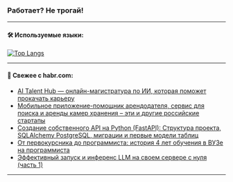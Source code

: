 ### Работает? Не трогай!

---
<!--
#### 🛠️ Technical stack:

![Java](https://img.shields.io/badge/Java-informational?logo=Oracle&style=flat&logoColor=white&color=FF4500)
![Kotlin](https://img.shields.io/badge/Kotlin-informational?logo=Kotlin&style=flat&logoColor=white&color=774D97)
![TS](https://img.shields.io/badge/TypeScript-informational?logo=typeScript&style=flat&logoColor=black&color=017acc)
![Python](https://img.shields.io/badge/Python-informational?logo=Python&style=flat&logoColor=black&color=ffdd54) <br>
![Spring](https://img.shields.io/badge/Spring-informational?logo=Spring&style=flat&logoColor=white&color=6DB33F) 
![SpringBoot](https://img.shields.io/badge/SpringBoot-informational?logo=SpringBoot&style=flat&logoColor=white&color=6DB33F)
![Nest](https://img.shields.io/badge/NestJS-informational?logo=NestJS&style=flat&logoColor=white&color=E0234E) 
![NodeJS](https://img.shields.io/badge/NodeJS-informational?logo=node.js&style=flat&logoColor=white&color=70A760)<br>
![PostgreSQL](https://img.shields.io/badge/PostgreSQL-informational?logo=PostgreSQL&style=flat&logoColor=white&color=DAA520)
![MongoDB](https://img.shields.io/badge/MongoDB-informational?logo=MongoDB&style=flat&logoColor=white&color=870000)
![Apache](https://img.shields.io/badge/Apache-informational?logo=apache&style=flat&logoColor=white&color=f74e28)

___ 
-->

#### 🛠️ Используемые языки:

[![Top Langs](https://github-readme-stats-u2qms2cxw-advtsettinggmailcoms-projects.vercel.app/api/top-langs/?username=zloylis&langs_count=10&hide_title=true&title_color=e6edf3&size_weight=0.5&count_weight=0.5&layout=compact&hide_progress=true&hide_border=true&theme=dracula)](https://github.com/zloylis)

<!---


####  :octocat:&nbsp;&nbsp; Статистика:

![GitHub stats](https://github-readme-stats-u2qms2cxw-advtsettinggmailcoms-projects.vercel.app/api?username=zloylis&show_icons=true&hide_border=true&theme=dracula&title_color=e6edf3&include_all_commits=true&count_private=true&hide_rank=false&hide_title=true&rank_icon=github)
-->
---

#### 💬 Свежее с habr.com:

<!-- BLOG-POST-LIST:START -->
- [AI Talent Hub — онлайн-магистратура по ИИ, которая поможет прокачать карьеру](https://habr.com/ru/articles/827476/?utm_source=habrahabr&utm_medium=rss&utm_campaign=827476)
- [Мобильное приложение-помощник арендодателя, сервис для поиска и аренды камер хранения – эти и другие российские стартапы](https://habr.com/ru/companies/productradar/articles/827486/?utm_source=habrahabr&utm_medium=rss&utm_campaign=827486)
- [Создание собственного API на Python &lpar;FastAPI&rpar;: Структура проекта, SQLAlchemy PostgreSQL, миграции и первые модели таблиц](https://habr.com/ru/articles/827222/?utm_source=habrahabr&utm_medium=rss&utm_campaign=827222)
- [От первокурсника до программиста: история 4 лет обучения в ВУЗе на программиста](https://habr.com/ru/articles/827496/?utm_source=habrahabr&utm_medium=rss&utm_campaign=827496)
- [Эффективный запуск и инференс LLM на своем сервере с нуля &lpar;часть 1&rpar;](https://habr.com/ru/articles/827538/?utm_source=habrahabr&utm_medium=rss&utm_campaign=827538)
<!-- BLOG-POST-LIST:END -->

---
